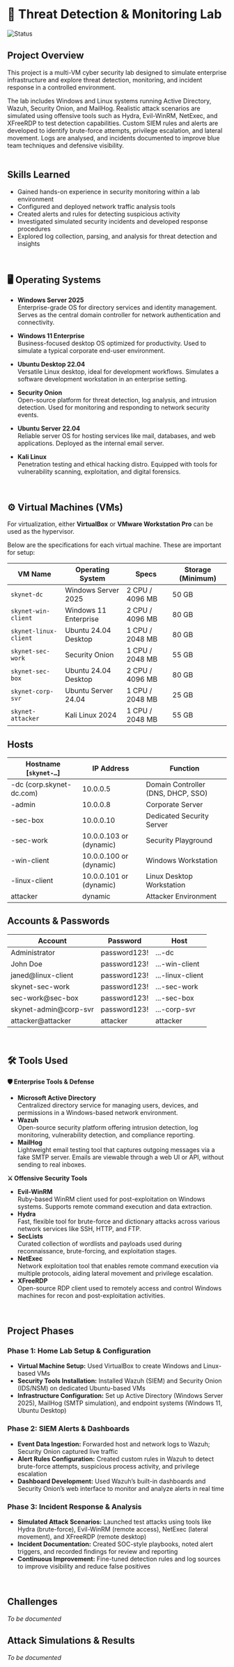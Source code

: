 # 🚨 Threat Detection & Monitoring Lab 
![Status](https://img.shields.io/badge/status-In%20Development-yellow)

## Project Overview
This project is a multi-VM cyber security lab designed to simulate enterprise infrastructure and explore threat detection, monitoring, and incident response in a controlled environment.

The lab includes Windows and Linux systems running Active Directory, Wazuh, Security Onion, and MailHog. Realistic attack scenarios are simulated using offensive tools such as Hydra, Evil-WinRM, NetExec, and XFreeRDP to test detection capabilities. Custom SIEM rules and alerts are developed to identify brute-force attempts, privilege escalation, and lateral movement. Logs are analysed, and incidents documented to improve blue team techniques and defensive visibility.
<br>
<br>
## Skills Learned
- Gained hands-on experience in security monitoring within a lab environment
- Configured and deployed network traffic analysis tools
- Created alerts and rules for detecting suspicious activity
- Investigated simulated security incidents and developed response procedures
- Explored log collection, parsing, and analysis for threat detection and insights
<br>

<!--
### Network Topologies
📸 ![Network Topologies](screenshots/network_topologies.png)
-->
## 🖥️ Operating Systems
- **Windows Server 2025**  
  Enterprise-grade OS for directory services and identity management. Serves as the central domain controller for network authentication and connectivity.

- **Windows 11 Enterprise**  
  Business-focused desktop OS optimized for productivity. Used to simulate a typical corporate end-user environment.
- **Ubuntu Desktop 22.04**  
  Versatile Linux desktop, ideal for development workflows. Simulates a software development workstation in an enterprise setting.
- **Security Onion**  
  Open-source platform for threat detection, log analysis, and intrusion detection. Used for monitoring and responding to network security events.
- **Ubuntu Server 22.04**  
  Reliable server OS for hosting services like mail, databases, and web applications. Deployed as the internal email server.
- **Kali Linux**  
  Penetration testing and ethical hacking distro. Equipped with tools for vulnerability scanning, exploitation, and digital forensics.
<br>


## ⚙️ Virtual Machines (VMs)

For virtualization, either **VirtualBox** or **VMware Workstation Pro** can be used as the hypervisor.

Below are the specifications for each virtual machine. These are important for setup:

| VM Name             | Operating System        | Specs           | Storage (Minimum) |
|---------------------|------------------------|-----------------|-------------------|
| `skynet-dc`      | Windows Server 2025    | 2 CPU / 4096 MB | 50 GB             |
| `skynet-win-client` | Windows 11 Enterprise | 2 CPU / 4096 MB | 80 GB             |
| `skynet-linux-client` | Ubuntu 24.04 Desktop  | 1 CPU / 2048 MB | 80 GB             |
| `skynet-sec-work` | Security Onion          | 1 CPU / 2048 MB | 55 GB             |
| `skynet-sec-box`  | Ubuntu 24.04 Desktop    | 2 CPU / 4096 MB | 80 GB             |
| `skynet-corp-svr` | Ubuntu Server 24.04     | 1 CPU / 2048 MB | 25 GB             |
| `skynet-attacker` | Kali Linux 2024       | 1 CPU / 2048 MB | 55 GB             |

## Hosts

| Hostname \[`skynet-…`\]           | IP Address                 | Function                              |
|--------------------------------------|-----------------------------|----------------------------------------|
| -dc (corp.skynet-dc.com)          | 10.0.0.5                   | Domain Controller (DNS, DHCP, SSO)     |
| -admin                               | 10.0.0.8                   | Corporate Server                        |
| -sec-box                             | 10.0.0.10                  | Dedicated Security Server              |
| -sec-work                            | 10.0.0.103 or (dynamic)    | Security Playground                    |
| -win-client                          | 10.0.0.100 or (dynamic)    | Windows Workstation                    |
| -linux-client                        | 10.0.0.101 or (dynamic)    | Linux Desktop Workstation             |
| attacker                             | dynamic                    | Attacker Environment                   |


## Accounts & Passwords

| Account                              | Password        | Host            |
|--------------------------------------|-----------------|-----------------|
| Administrator                        | password123!    | ...-dc          |
| John Doe          | password123!   | ...-win-client  |
| janed@linux-client                   | password123!   | ...-linux-client|
| skynet-sec-work                   | password123!   | ...-sec-work    |
| sec-work@sec-box                     | password123!   | ...-sec-box     |
| skynet-admin@corp-svr            | password123!   | ...-corp-svr    |
| attacker@attacker                   | attacker         | attacker        |
<br>

## 🛠️ Tools Used
  **🛡️ Enterprise Tools & Defense**
- **Microsoft Active Directory**  
  Centralized directory service for managing users, devices, and permissions in a Windows-based network environment.
- **Wazuh**  
  Open-source security platform offering intrusion detection, log monitoring, vulnerability detection, and compliance reporting.
- **MailHog**  
  Lightweight email testing tool that captures outgoing messages via a fake SMTP server. Emails are viewable through a web UI or API, without sending to real inboxes.

**⚔️ Offensive Security Tools**
- **Evil-WinRM**  
  Ruby-based WinRM client used for post-exploitation on Windows systems. Supports remote command execution and data extraction.
- **Hydra**  
  Fast, flexible tool for brute-force and dictionary attacks across various network services like SSH, HTTP, and FTP.
- **SecLists**  
  Curated collection of wordlists and payloads used during reconnaissance, brute-forcing, and exploitation stages.
- **NetExec**  
  Network exploitation tool that enables remote command execution via multiple protocols, aiding lateral movement and privilege escalation.
- **XFreeRDP**  
  Open-source RDP client used to remotely access and control Windows machines for recon and post-exploitation activities.
<br>


## Project Phases

### Phase 1: Home Lab Setup & Configuration
- **Virtual Machine Setup:** Used VirtualBox to create Windows and Linux-based VMs
- **Security Tools Installation:** Installed Wazuh (SIEM) and Security Onion (IDS/NSM) on dedicated Ubuntu-based VMs
- **Infrastructure Configuration:** Set up Active Directory (Windows Server 2025), MailHog (SMTP simulation), and endpoint systems (Windows 11, Ubuntu Desktop)

### Phase 2: SIEM Alerts & Dashboards
- **Event Data Ingestion:** Forwarded host and network logs to Wazuh; Security Onion captured live traffic
- **Alert Rules Configuration:** Created custom rules in Wazuh to detect brute-force attempts, suspicious process activity, and privilege escalation
- **Dashboard Development:** Used Wazuh’s built-in dashboards and Security Onion’s web interface to monitor and analyze alerts in real time

### Phase 3: Incident Response & Analysis
- **Simulated Attack Scenarios:** Launched test attacks using tools like Hydra (brute-force), Evil-WinRM (remote access), NetExec (lateral movement), and XFreeRDP (remote desktop)
- **Incident Documentation:** Created SOC-style playbooks, noted alert triggers, and recorded findings for review and reporting
- **Continuous Improvement:** Fine-tuned detection rules and log sources to improve visibility and reduce false positives
<br>

## Challenges
*To be documented*

## Attack Simulations & Results
*To be documented*
